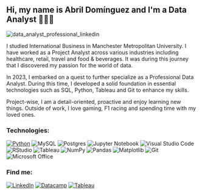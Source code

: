 ## **Hi, my name is Abril Domínguez and I'm a Data Analyst** 👋🕵️‍♂️   

![data_analyst_professional_linkedin](https://github.com/AbrilDm14/AbrilDm14/assets/130613750/fecc20ad-f8b6-4d58-be2f-847e576ad9a9)


I studied International Business in Manchester Metropolitan University. I have worked as a Project Analyst across various industries including healthcare, retail, travel and food & beverages. It was during this journey that I discovered my passion for the world of data.

In 2023, I embarked on a quest to further specialize as a Professional Data Analyst. During this time, I developed a solid foundation in essential technologies such as SQL, Python, Tableau and Git to enhance my skills.

Project-wise, I am a detail-oriented, proactive and enjoy learning new things.  Outside of work, I love gaming, F1 racing and spending time with my loved ones. 
  

### Technologies:

[![Python](https://img.shields.io/badge/Python-yellow?style=for-the-badge&logo=python&logoColor=white&labelColor=yellow)]()
![MySQL](https://img.shields.io/badge/mysql-green?style=for-the-badge&logo=mysql&logoColor=white&labelColor=green)
![Postgres](https://img.shields.io/badge/postgres-%23316192.svg?style=for-the-badge&logo=postgresql&logoColor=white&labelColor=%23316192.svg)
![Jupyter Notebook](https://img.shields.io/badge/jupyter-pink.svg?style=for-the-badge&logo=jupyter&logoColor=black&labelColor=pink)
![Visual Studio Code](https://img.shields.io/badge/Visual%20Studio%20Code-0078d7.svg?style=for-the-badge&logo=visual-studio-code&logoColor=white&labelColor=0078d7.svg)
![RStudio](https://img.shields.io/badge/RStudio-4285F4?style=for-the-badge&logo=rstudio&logoColor=white&labelColor=4285F4)
![Tableau](https://img.shields.io/badge/Tableau-aqua?style=for-the-badge&labelColor=aqua)
![NumPy](https://img.shields.io/badge/numpy-%23013243.svg?style=for-the-badge&logo=numpy&logoColor=white&labelColor=%23013243.svg)
![Pandas](https://img.shields.io/badge/pandas-%23150458.svg?style=for-the-badge&logo=pandas&logoColor=white&labelColor=%23150458.svg)
![Matplotlib](https://img.shields.io/badge/Matplotlib-purple?style=for-the-badge&logo=Matplotlib&logoColor=white&labelColor=101010)
![Git](https://img.shields.io/badge/git-%23F05033.svg?style=for-the-badge&logo=git&logoColor=white&labelColor=%23F05033.svg)
![Microsoft Office](https://img.shields.io/badge/Microsoft_Office-D83B01?style=for-the-badge&logo=microsoft-office&logoColor=white&labelColor=D83B01)


### Find me:
[![LinkedIn](https://img.shields.io/badge/linkedin-%230077B5.svg?style=for-the-badge&logo=linkedin&logoColor=white)](https://www.linkedin.com/in/karen-abril-dom%C3%ADnguez-montes/)
[![Datacamp](https://img.shields.io/badge/Datacamp-05192D?style=for-the-badge&logo=datacamp&logoColor=03E860)](https://www.datacamp.com/portfolio/aryll1493)
[![Tableau](https://img.shields.io/badge/Tableau-orange?style=for-the-badge&labelColor=orange)](https://public.tableau.com/app/profile/abril.dom.nguez)




<!---
AbrilDm14/AbrilDm14 is a ✨ special ✨ repository because its `README.md` (this file) appears on your GitHub profile.
You can click the Preview link to take a look at your changes.
--->
